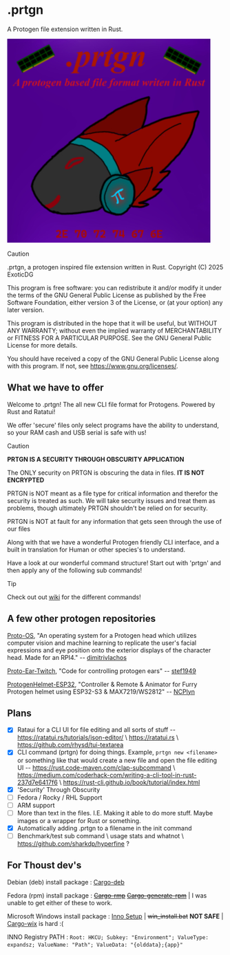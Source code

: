 # .prtgn

A Protogen file extension written in Rust. 

![.prtgn logo](https://github.com/ExoticDG/.prtgn/blob/71e6699c3ce09ec64a5feb2ce82113c5c2a69477/prtgn_logo.jpeg)

> [!CAUTION]
> 
>.prtgn, a protogen inspired file extension written in Rust.
>Copyright (C) 2025  ExoticDG
>
>This program is free software: you can redistribute it and/or modify
>it under the terms of the GNU General Public License as published by
>the Free Software Foundation, either version 3 of the License, or
>(at your option) any later version.
>
>This program is distributed in the hope that it will be useful,
>but WITHOUT ANY WARRANTY; without even the implied warranty of
>MERCHANTABILITY or FITNESS FOR A PARTICULAR PURPOSE.  See the
>GNU General Public License for more details.
>
>You should have received a copy of the GNU General Public License
>along with this program.  If not, see <https://www.gnu.org/licenses/>.

## What we have to offer

Welcome to .prtgn! The all new CLI file format for Protogens. Powered by Rust and Ratatui!

We offer 'secure' files only select programs have the ability to understand, so your RAM cash and USB serial is safe with us!

> [!CAUTION]
> **PRTGN IS A SECURITY THROUGH OBSCURITY APPLICATION**
>
> The ONLY security on PRTGN is obscuring the data in files. **IT IS NOT ENCRYPTED**
>
> PRTGN is NOT meant as a file type for critical information and therefor the security is treated as such.
> We will take security issues and treat them as problems, though ultimately PRTGN shouldn't be relied on for security. 
>
> PRTGN is NOT at fault for any information that gets seen through the use of our files

Along with that we have a wonderful Protogen friendly CLI interface, and a built in translation for Human or other species's to understand.  

Have a look at our wonderful command structure! Start out with 'prtgn' and then apply any of the following sub commands!

>[!TIP]
>Check out out [wiki](https://github.com/ExoticDG/.prtgn/wiki) for the different commands!

## A few other protogen repositories 

[Proto-OS](https://github.com/dimitrivlachos/Proto-OS), "An operating system for a Protogen head which utilizes computer vision and machine learning to replicate the user's facial expressions and eye position onto the exterior displays of the character head. Made for an RPI4." -- [dimitrivlachos](https://github.com/dimitrivlachos)

[Proto-Ear-Twitch](https://github.com/stef1949/Proto-Ear-Twitch), "Code for controlling protogen ears" -- [stef1949](https://github.com/stef1949)

[ProtogenHelmet-ESP32](https://github.com/NCPlyn/ProtogenHelmet-ESP32), "Controller & Remote & Animator for Furry Protogen helmet using ESP32-S3 & MAX7219/WS2812" -- [NCPlyn](https://github.com/NCPlyn)

## Plans

- [x] Rataui for a CLI UI for file editing and all sorts of stuff -- https://ratatui.rs/tutorials/json-editor/ \\ https://ratatui.rs \\ https://github.com/rhysd/tui-textarea
- [x] CLI command (prtgn) for doing things. Example, `prtgn new <filename>` or something like that would create a new file and open the file editing UI -- https://rust.code-maven.com/clap-subcommand \\ https://medium.com/coderhack-com/writing-a-cli-tool-in-rust-237d7e6417f6 \\ https://rust-cli.github.io/book/tutorial/index.html
- [x] 'Security' Through Obscurity
- [ ] Fedora / Rocky / RHL Support
- [ ] ARM support
- [ ] More than text in the files. I.E. Making it able to do more stuff. Maybe images or a wrapper for Rust or something.
- [x] Automatically adding .prtgn to a filename in the init command
- [ ] Benchmark/test sub command \\ usage stats and whatnot \\ https://github.com/sharkdp/hyperfine ?

## For Thoust dev's

Debian (deb) install package : [Cargo-deb](https://crates.io/crates/cargo-deb)

Fedora (rpm) install package : ~~[Cargo-rmp](https://crates.io/crates/cargo-rpm)~~ ~~[Cargo-generate-rpm](https://crates.io/crates/cargo-generate-rpm)~~ | I was unable to get either of these to work.

Microsoft Windows install package : [Inno Setup](https://jrsoftware.org/isinfo.php) | ~~win_install.bat~~ **NOT SAFE** | [Cargo-wix](https://crates.io/crates/cargo-wix) is hard :(

INNO Registry PATH : `Root: HKCU; Subkey: "Environment"; ValueType: expandsz; ValueName: "Path"; ValueData: "{olddata};{app}"`
